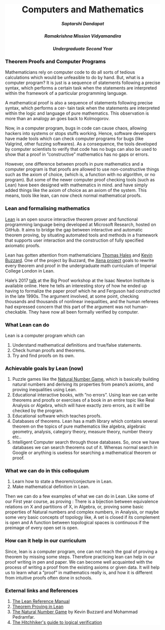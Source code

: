 <!DOCTYPE html>
<html>
	<head>
		<title>Computers and Mathematics</title>
	</head>
	<style>
		div {
			background-color : white
		}
		h3 {
			color : black
		}
	</style>
	<body>
		<meta name="viewport" content="width=device-width, initial-scale=1.0"> 
	<div>
		<center>
			<h1>Computers and Mathematics</h1>
			<h5>Saptarshi Dandapat</h5>
			<h5>Ramakrishna Mission Vidyamandira</h5>
			<h5>Undergraduate Second Year</h5>
		</center> 
		<h3>Theorem Proofs and Computer Programs</h3>
		<div id = "bio_data">
			<p>Mathematicians rely on computer code to do all sorts of tedious calculations which would be unfeasible to do
by hand. But, what is a computer program? It is just is a sequence of statements following a precise syntax,
which performs a certain task when the statements are interpreted within the framework of a particular
programming language. </p>
<p>A mathematical proof is also a sequence of statements following precise syntax, which performs a cer-
tain task when the statements are interpreted within the logic and language of pure mathematics. This
observation is more than an analogy an goes back to Kolmogorov.</p>
<p>Now, in a computer program, bugs in code can cause chaos, allowing hackers into systems or stops stuffs
working. Hence, software developers have made tools which can check computer programs for bugs (like
Valgrind, other fuzzing softwares). As a consequence, the tools developed by computer scientists to verify
that code has no bugs can also be used to show that a proof in ”constructive” mathematics has no gaps or
errors. </p>
<p>However, one difference between proofs in pure mathematics and a computer program is that proofs are
allowed to use non-constructive things such as the axiom of choice, (which is, a function with no algorithm,
or no program). But some of the newer computer proof checking tools (such as Lean) have been designed
with mathematics in mind. and have simply added things like the axiom of choice as an axiom of the system.
This means, tools like lean, can now check normal mathematical proofs.</p>
		</div>
		<h3>Lean and formalising mathematics</h3>
		<div id = "current">
			<p><a href = "https://leanprover.github.io/">Lean</a> is an open source interactive theorem prover and functional programming language being developed at
Microsoft Research, hosted on GitHub. It aims to bridge the gap between interactive and automatic theorem
proving, by situating automated tools and methods in a framework that supports user interaction and the
construction of fully specified axiomatic proofs.</p>
<p>Lean has gotten attention from mathematicians <a href = "https://en.wikipedia.org/wiki/Thomas_Callister_Hales">Thomas Hales</a> and <a href = "https://en.wikipedia.org/wiki/Kevin_Buzzard">Kevin Buzzard</a>. One of the project by
Buzzard, the <a href="https://xenaproject.wordpress.com/what-is-the-xena-project/">Xena project</a> goals to rewrite every theorem and proof in the undergraduate math curriculam
of Imperial College London in Lean.</p>
<p>Hale’s 2017 <a href="https://www.newton.ac.uk/seminar/20170710100011001">talk</a> at the Big Proof workshop at the Isaac Newton Institute is available online. Here he
tells an interesting story of how he ended up having to formalize the paper proof which he and Ferguson had
constructed in the late 1990s. The argument involved, at some point, checking thousands and thousands of
nonlinear inequalities, and the human referees had expressed concern that this part of the argument was not
human-checkable. They have now all been formally verified by computer.</p>
		</div>
		<h3>What Lean can do</h3>
		<div id = "academics">
			<p>Lean is a computer program which can</p>
			<ol>
				<li>Understand mathematical definitions and true/false statements.</li> 
				<li>Check human proofs and theorems.</li>
				<li>Try and find proofs on its own.</li>
			</ol>
		<h3>Achievable goals by Lean (now)</h3>
		<ol>
			<li>Puzzle games like the <a href="http://wwwf.imperial.ac.uk/~buzzard/xena/natural_number_game/">Natural Number Game</a>, which is basically building natural numbers and deriving
its properties from peano’s axioms, and proving inequalities using Lean.</li>
			<li>Educational interactive books, with ”no errors”. Using lean we can write theorems and proofs or
exercises of a book in an entire topic like Real Analysis or Algebra, which will have exactly zero errors,
as it will be checked by the program.</li>
			<li>Educational software which teaches proofs.</li>
			<li>Databases of theorems. Lean has a math library which contains several theorem on the topics of
pure mathematics like algebra, algebraic geometry, analysis, category theory, measure theory, number
theory etc..</li>
			<li>Intelligent Computer search through those databases. So, once we have databases we can search
theorems out of it. Whereas normal search in Google or anything is useless for searching a mathematical
theorem or proof.</li>
		</ol>
		<h3>What we can do in this colloquium</h3>
		<ol>
			<li>Learn how to state a theorem/conjecture in Lean.</li>
			<li>Make mathematical definition in Lean.</li>
		</ol>
		<p>Then we can do a few examples of what we can do in Lean. Like some of our First year course, as proving
: There is a bijection between equivalence relations on X and partitions of X, in Algebra, or, proving some
basic properties of Natural numbers and complex numbers, in Analysis, or maybe some very basic concepts
of topology like, A set is closed if its complement is open and A function between topological spaces is
continuous if the preimage of every open set is open.</p>
		<h3>How can it help in our curriculum</h3>
		<p>Since, lean is a computer program, one can not reach the goal of proving a theorem by missing some steps.
Therefore practicing lean can help in our proof writing in pen and paper. We can become well acquainted
with the process of writing a proof from the existing axioms or given data. It will help us to learn what a
”proof” in mathematics really is, and how it is different from intuitive proofs often done in schools.</p>
		<h3>External links and References</h3>
		<ol>
			<li><a href="https://leanprover.github.io/reference/">The Lean Reference Manual</a></li>
			<li><a href="https://leanprover.github.io/theorem_proving_in_lean/">Theorem Proving in Lean</a></li>
			<li><a href="http://wwwf.imperial.ac.uk/~buzzard/xena/natural_number_game/">The Natural Number Game</a> by Kevin Buzzard and Mohammad Pedramfar.</li>
			<li><a href="https://github.com/blanchette/logical_verification_2020/raw/master/hitchhikers_guide.pdf">The Hitchhiker's guide to logical verification</a></li>
		</ol>
	</div>
	</body>
</html>
